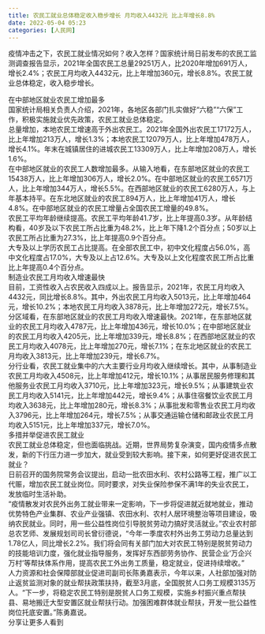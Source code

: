 ```yaml
---
title: 农民工就业总体稳定收入稳步增长 月均收入4432元 比上年增长8.8%
date: 2022-05-04 05:23
categories: [人民网]
---
```

疫情冲击之下，农民工就业情况如何？收入怎样？国家统计局日前发布的农民工监测调查报告显示，2021年全国农民工总量29251万人，比2020年增加691万人，增长2.4%；农民工月均收入4432元，比上年增加360元，增长8.8%。农民工就业总体稳定，收入稳步增长。  
  
在中部地区就业农民工增加最多  
国家统计局相关负责人介绍，2021年，各地区各部门扎实做好“六稳”“六保”工作，积极实施就业优先政策，农民工就业总体稳定。  
总量增加，本地农民工增速高于外出农民工。2021年全国外出农民工17172万人，比上年增加213万人，增长1.3%；本地农民工12079万人，比上年增加478万人，增长4.1%。年末在城镇居住的进城农民工13309万人，比上年增加208万人，增长1.6%。  
在中部地区就业的农民工人数增加最多。从输入地看，在东部地区就业的农民工15438万人，比上年增加306万人，增长2.0%。在中部地区就业的农民工6571万人，比上年增加344万人，增长5.5%。在西部地区就业的农民工6280万人，与上年基本持平。在东北地区就业的农民工894万人，比上年增加41万人，增长4.8%。在中部地区就业的农民工增量占全国农民工增量的49.8%。  
农民工平均年龄继续提高。农民工平均年龄41.7岁，比上年提高0.3岁。从年龄结构看，40岁及以下农民工所占比重为48.2%，比上年下降1.2个百分点；50岁以上农民工所占比重为27.3%，比上年提高0.9个百分点。  
大专及以上学历农民工占比提高。在全部农民工中，初中文化程度占56.0%，高中文化程度占17.0%，大专及以上占12.6%。大专及以上文化程度农民工所占比重比上年提高0.4个百分点。  
制造业农民工月均收入增速最快  
目前，工资性收入占农民收入四成以上。报告显示，2021年，农民工月均收入4432元，同比增长8.8%。其中，外出农民工月均收入5013元，比上年增加464元，增长10.2%；本地农民工月均收入3878元，比上年增加272元，增长7.5%。  
分区域看，在东部地区就业的农民工月均收入增速最快。2021年，在东部地区就业的农民工月均收入4787元，比上年增加436元，增长10.0%；在中部地区就业的农民工月均收入4205元，比上年增加339元，增长8.8%；在西部地区就业的农民工月均收入4078元，比上年增加270元，增长7.1%；在东北地区就业的农民工月均收入3813元，比上年增加239元，增长6.7%。  
分行业看，农民工就业集中的六大主要行业月均收入继续增长。其中，从事制造业农民工月均收入4508元，比上年增加412元，增长10.1%；从事居民服务修理和其他服务业农民工月均收入3710元，比上年增加323元，增长9.5%；从事建筑业农民工月均收入5141元，比上年增加442元，增长9.4%；从事住宿餐饮业农民工月均收入3638元，比上年增加280元，增长8.3%；从事批发和零售业农民工月均收入3796元，比上年增加264元，增长7.5%；从事交通运输仓储和邮政业农民工月均收入5151元，比上年增加337元，增长7.0%。  
多措并举促进农民工就业  
农民工就业总体稳定，但也面临挑战。近期，世界局势复杂演变，国内疫情多点散发，新的下行压力进一步加大，就业受到较大影响。接下来，如何更好促进农民工就业？  
日前召开的国务院常务会议提出，启动一批农田水利、农村公路等工程，推广以工代赈，增加农民工就业岗位。同时要求，对失业保险参保不满1年的失业农民工，发放临时生活补助。  
“疫情散发对农民外出务工就业带来一定影响，下一步将促进就近就地就业，推动优势特色产业集群、农业产业强镇、农田水利、农村人居环境整治等项目建设，吸纳农民就业。同时，用一些公益性岗位引导脱贫劳动力搞好灵活就业。”农业农村部总农艺师、发展规划司司长曾衍德说，“今年一季度农村外出务工劳动力总量达到1.78亿人，同比增长2.2%。我们将会同有关部门加大对农民工特别是脱贫劳动力的技能培训力度，强化就业指导服务，发挥好东西部劳务协作、民营企业‘万企兴万村’等帮扶体系作用，提高农民工外出务工质量，稳定就业，促进持续增收。”  
人力资源和社会保障部就业促进司副司长陈勇嘉表示，今年以来，人社部加强对防止返贫监测对象的就业帮扶政策扶持，截至3月底，全国脱贫人口务工规模3135万人。“下一步，将稳定农民工特别是脱贫人口务工规模，实施乡村振兴重点帮扶县、易地搬迁大型安置区就业帮扶行动。加强困难群体就业帮扶，开发一批公益性岗位托底安置。”陈勇嘉说。  
分享让更多人看到  
